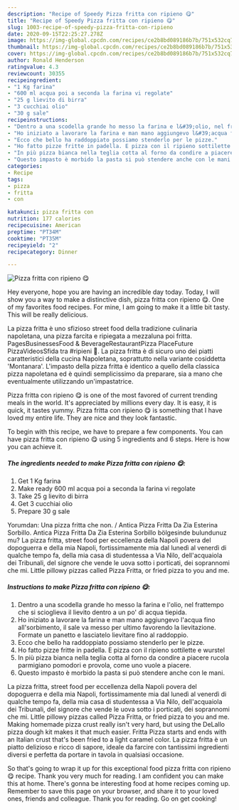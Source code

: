 ```yaml
---
description: "Recipe of Speedy Pizza fritta con ripieno 😋"
title: "Recipe of Speedy Pizza fritta con ripieno 😋"
slug: 1003-recipe-of-speedy-pizza-fritta-con-ripieno
date: 2020-09-15T22:25:27.278Z
image: https://img-global.cpcdn.com/recipes/ce2b8bd089186b7b/751x532cq70/pizza-fritta-con-ripieno-😋-recipe-main-photo.jpg
thumbnail: https://img-global.cpcdn.com/recipes/ce2b8bd089186b7b/751x532cq70/pizza-fritta-con-ripieno-😋-recipe-main-photo.jpg
cover: https://img-global.cpcdn.com/recipes/ce2b8bd089186b7b/751x532cq70/pizza-fritta-con-ripieno-😋-recipe-main-photo.jpg
author: Ronald Henderson
ratingvalue: 4.3
reviewcount: 30355
recipeingredient:
- "1 Kg farina"
- "600 ml acqua poi a seconda la farina vi regolate"
- "25 g lievito di birra"
- "3 cucchiai olio"
- "30 g sale"
recipeinstructions:
- "Dentro a una scodella grande ho messo la farina e l&#39;olio, nel frattempo che si scioglieva il lievito dentro a un po&#39; di acqua tiepida."
- "Ho iniziato a lavorare la farina e man mano aggiungevo l&#39;acqua fino all&#39;sorbimento, il sale va messo per ultimo favorendo la lievitazione. Formate un panetto e lasciatelo lievitare fino al raddoppio."
- "Ecco che bello ha raddoppiato possiamo stenderlo per le pizze."
- "Ho fatto pizze fritte in padella. E pizza con il ripieno sottilette e wurstel"
- "In più pizza bianca nella teglia cotta al forno da condire a piacere rucola parmigiano pomodori e provola, come uno vuole a piacere."
- "Questo impasto è morbido la pasta si può stendere anche con le mani."
categories:
- Recipe
tags:
- pizza
- fritta
- con

katakunci: pizza fritta con 
nutrition: 177 calories
recipecuisine: American
preptime: "PT34M"
cooktime: "PT35M"
recipeyield: "2"
recipecategory: Dinner

---
```



![Pizza fritta con ripieno 😋](https://img-global.cpcdn.com/recipes/ce2b8bd089186b7b/751x532cq70/pizza-fritta-con-ripieno-😋-recipe-main-photo.jpg)

Hey everyone, hope you are having an incredible day today. Today, I will show you a way to make a distinctive dish, pizza fritta con ripieno 😋. One of my favorites food recipes. For mine, I am going to make it a little bit tasty. This will be really delicious.

La pizza fritta è uno sfizioso street food della tradizione culinaria napoletana, una pizza farcita e ripiegata a mezzaluna poi fritta. PagesBusinessesFood &amp; BeverageRestaurantPizza PlaceFuture PizzaVideosSfida tra #ripieni 💪. La pizza fritta è di sicuro uno dei piatti caratteristici della cucina Napoletana, soprattutto nella variante cosiddetta &#39;Montanara&#39;. L&#39;impasto della pizza fritta è identico a quello della classica pizza napoletana ed è quindi semplicissimo da preparare, sia a mano che eventualmente utilizzando un&#39;impastatrice.

Pizza fritta con ripieno 😋 is one of the most favored of current trending meals in the world. It's appreciated by millions every day. It is easy, it is quick, it tastes yummy. Pizza fritta con ripieno 😋 is something that I have loved my entire life. They are nice and they look fantastic.


To begin with this recipe, we have to prepare a few components. You can have pizza fritta con ripieno 😋 using 5 ingredients and 6 steps. Here is how you can achieve it.

<!--inarticleads1-->

##### The ingredients needed to make Pizza fritta con ripieno 😋:

1. Get 1 Kg farina
1. Make ready 600 ml acqua poi a seconda la farina vi regolate
1. Take 25 g lievito di birra
1. Get 3 cucchiai olio
1. Prepare 30 g sale


Yorumdan: Una pizza fritta che non. / Antica Pizza Fritta Da Zia Esterina Sorbillo. Antica Pizza Fritta Da Zia Esterina Sorbillo bölgesinde bulundunuz mu? La pizza fritta, street food per eccellenza della Napoli povera del dopoguerra e della mia Napoli, fortissimamente mia dal lunedì al venerdì di qualche tempo fa, della mia casa di studentessa a Via Nilo, dell&#39;acquaiola dei Tribunali, del signore che vende le uova sotto i porticati, dei soprannomi che mi. Little pillowy pizzas called Pizza Fritta, or fried pizza to you and me. 

<!--inarticleads2-->

##### Instructions to make Pizza fritta con ripieno 😋:

1. Dentro a una scodella grande ho messo la farina e l&#39;olio, nel frattempo che si scioglieva il lievito dentro a un po&#39; di acqua tiepida.
1. Ho iniziato a lavorare la farina e man mano aggiungevo l&#39;acqua fino all&#39;sorbimento, il sale va messo per ultimo favorendo la lievitazione. Formate un panetto e lasciatelo lievitare fino al raddoppio.
1. Ecco che bello ha raddoppiato possiamo stenderlo per le pizze.
1. Ho fatto pizze fritte in padella. E pizza con il ripieno sottilette e wurstel
1. In più pizza bianca nella teglia cotta al forno da condire a piacere rucola parmigiano pomodori e provola, come uno vuole a piacere.
1. Questo impasto è morbido la pasta si può stendere anche con le mani.


La pizza fritta, street food per eccellenza della Napoli povera del dopoguerra e della mia Napoli, fortissimamente mia dal lunedì al venerdì di qualche tempo fa, della mia casa di studentessa a Via Nilo, dell&#39;acquaiola dei Tribunali, del signore che vende le uova sotto i porticati, dei soprannomi che mi. Little pillowy pizzas called Pizza Fritta, or fried pizza to you and me. Making homemade pizza crust really isn&#39;t very hard, but using the DeLallo pizza dough kit makes it that much easier. Fritta Pizza starts and ends with an Italian crust that&#39;s been fried to a light caramel color. La pizza fritta è un piatto delizioso e ricco di sapore, ideale da farcire con tantissimi ingredienti diversi e perfetta da portare in tavola in qualsiasi occasione. 

So that's going to wrap it up for this exceptional food pizza fritta con ripieno 😋 recipe. Thank you very much for reading. I am confident you can make this at home. There's gonna be interesting food at home recipes coming up. Remember to save this page on your browser, and share it to your loved ones, friends and colleague. Thank you for reading. Go on get cooking!
